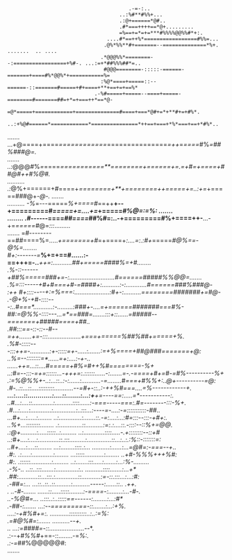                                                                                                     
                                                                                                    
                                           .-=-:..                                                  
                                        ..:%#**#%%+...                                              
                                        .:@+======*@#..                                             
                                        .#*===++++==*@+.........                                    
                                        =%==+=*=+=***#%%%%@@%%#*+:.                                 
                                    ....#*==++%*=================#%%=...                            
                                   .@%*%%**#+=======--==============*%+.      .......  .. ....      
                                  .*@@@%%*========--:=================+%#-. ...:=+*##%%%##*=..      
                                   #@@@========-:::::-======-=======+====#%*@@%*+===========%=      
                                  :%@*====+=====::--======-::=======#=====+#+====+**+==+=+==%*      
                                .-%#=====+=====--====+=====-========#=======##=+*=+===++*==*@-      
                                =@*=====+============+==============#====+===*@#+=*+**#+=+#%*.      
                          ..:+%@#======*============*===============*++==+===+*%*===+==+*#%*..      
   .......              ...+@====+====*============*===============*=++*=*====*#%*=##%###@=.        
   .......           ..:*@@@#%*=*====*===========**========+======+=.=+#=+====+##@#++#%@#.          
   ..........     .:*@%+======+#====+*========+**+========++=====+=..:+=*+=====###@+*-@-. .......   
   ..........    -%*=---=====*%+====#*==++**+--+=========#*=====+=....+=*+=====*#%@=:=%:  .......   
   ........    .*#------====*##====*##%#=:..-+=========#%+====++-**...-+=*=====*#@=*:::*.........   
   .......     =#--------==*##*====%=.....*+=======+#*=+====+*:....=:.:#+*=====*#@%==-@%=........   
               #+:-------=***%+=+==#......:-==+++=-..***++=:...........##+=====####%**=+#........   
              .%-::------+*##%==*===*###*+=-:..........................#*======#####%%@@=.......    
              .%=:::-----+#*+#===+#**-=####*+:..........:-:............#======*###%##**#@-          
           :++ #+::::----+*:=%===*:....................:#+-:..........========#######+=*#@-         
         .-@+%-+#-::::---*:..#===*...........:-.........:##**#*+-....=+======*#######===*#%-        
          ##:=@%%-::::---*...=*==#**##*=.......:::+::......=####*#--*=======+*####*#*====+##..      
         .##:::==-::-::--#--=+*+*.......+=-:::...................*+===+=====*%##%##*+=====+%*.      
         .%#-:::::---:::++=-...*........:+-:::::=+*-.....:.......:=+%*====+##*@###**=======+@:      
         ..%=--::::::::=*......=+:....:-+-..   ......++=...:**:....#=====+#%=#++%#*========-%+      
         ..:#*=--:::-=+=::::::...-+*++=:.::::::......-:.......=-.-*====+*#+=#-=#%*----------%+      
            .:=%@%%+-..:...::..:-:......:...........-*=........*#*===+#%%*+:..*@+----------=@:      
               .*#-..::...::....:::::::::...........--=#+-::..:*-+*+%#===....=%------------*+.      
               **...:....::............:....::.......:...:+**+=----=*=:.....=*-----------:**.       
            ..#*...:....::............:..........::::......:-===-----==*=:.#=--------:::-%+.        
            .#*...:.....:............:.............:..:::...:----=-....:-=*:::::::::::-##..         
         ...#+...:.....:........  ..:.............:.......::.-=:....:...:#=:::--:::-+#+:.           
         ..%+...::::::::........  .:.............::..........:=:.:....::.*-::::--::%+=*@@.          
        .:@+.........:.....:::::..:.........   ..:............::::.....-.+*::::::::--::+#           
      ..:#+....:....:............::.:::.........:..............::...:..:.:%*::-:::::::=*:           
      ..#+....:....::........ ...:........::::.:...  ..........:......:...=@#=:-===--*+..           
      .#*:. .:.....:............:........  ...:::::...........:........ ..+#-%%%+++%#:              
     .*#:.  .::::::............:.........  ..:.......:::.....:.......:...:%-.........               
    .-%-..    ..::..:::.......:.............:.. ..........::::.......:...+*                         
     .##:...........::...:::.:.............::...........:=-::.:::...:...:#:                         
      .-##=:...      ...::..::..::.........:..........-----:......::.. .++.                         
      . ..-*#*-.......   ......::.....:::::........:-====-:........:...-#-.                         
            ..-%@#=...            ..:::..:..:::::==------:........:...:#*                           
                 .-*##*-:.......        ...:--=========-::.......:...:+%.                           
                  ....:-+#%#+=:.          ...........::::::::::..:..:=%:                            
                            .=#@%#*=:.......             ..........--*+.                            
                            .. ...:=*####*=-::....................--**.                             
                                        .:--+*#%%#*+==-::........-=*%:.                             
                                                     .:-=*##%@@@@@#:                                
                                                           .......                                  